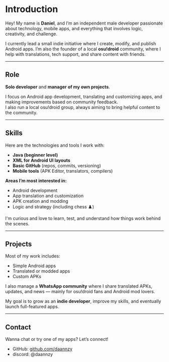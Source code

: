 # Introduction  
Hey! My name is **Daniel**, and I’m an independent male developer passionate about technology, mobile apps, and everything that involves logic, creativity, and challenge.

I currently lead a small indie initiative where I create, modify, and publish Android apps. I’m also the founder of a local **osu!droid** community, where I help with translations, tech support, and share content with friends.

---

## Role  
**Solo developer** and **manager of my own projects**.

I focus on Android app development, translating and customizing apps, and making improvements based on community feedback.  
I also run a local osu!droid group, always aiming to bring helpful content to the community.

---

## Skills  
Here are the technologies and tools I work with:

-  **Java (beginner level)**  
-  **XML for Android UI layouts**  
-  **Basic GitHub** (repos, commits, versioning)  
- **Mobile tools** (APK Editor, translators, compilers)

**Areas I’m most interested in:**

- Android development  
- App translation and customization  
- APK creation and modding  
- Logic and strategy (including chess ♟️)

I'm curious and love to learn, test, and understand how things work behind the scenes.

---

## Projects  
Most of my work includes:

- Simple Android apps  
- Translated or modded apps  
- Custom APKs

I also manage a **WhatsApp community** where I share translated APKs, updates, and news — mainly for osu!droid fans and Android mod lovers.

My goal is to grow as an **indie developer**, improve my skills, and eventually launch full-featured apps.

---

## Contact  
Wanna chat or try one of my apps? Let’s connect!

-  GitHub: [github.com/daannzy](https://github.com/daannzy)  
-  discord: @daannzy
